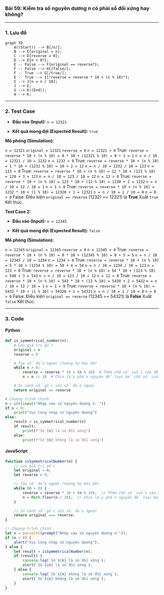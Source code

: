### Bài 59: Kiểm tra số nguyên dương $n$ có phải số đối xứng hay không?

---

### **1. Lưu đồ**

```mermaid
graph TD
    A((Start)) --> B[/n/];
    B --> C[original = n];
    C --> D[reverse = 0];
    D --> E{n > 0?};
    E -- False --> F{original == reverse?};
    F -- False --> H[/false/];
	F -- True --> G[/true/];
    E -- True --> I["reverse = reverse * 10 + (n % 10)"];
    I --> J[n = n / 10];
    J --> E;
    G --> K((End));
    H --> K;
```

---

### **2. Test Case**

- **Đầu vào (Input):** `n = 12321`

- **Kết quả mong đợi (Expected Result):** `true`


**Mô phỏng (Simulation):**

`n = 12321`
`original = 12321`
`reverse = 0`
`n = 12321 > 0` True:
	`reverse = reverse * 10 + (n % 10) = 0 * 10 + (12321 % 10) = 0 + 1 = 1`
	`n = n / 10 = 12321 / 10 = 1232`
`n = 1232 > 0` True:
	`reverse = reverse * 10 + (n % 10) = 1 * 10 + (1232 % 10) = 10 + 2 = 12`
	`n = n / 10 = 1232 / 10 = 123`
`n = 123 > 0` True:
	`reverse = reverse * 10 + (n % 10) = 12 * 10 + (123 % 10) = 120 + 3 = 123`
	`n = n / 10 = 123 / 10 = 12`
`n = 12 > 0` True:
	`reverse = reverse * 10 + (n % 10) = 123 * 10 + (12 % 10) = 1230 + 2 = 1232`
	`n = n / 10 = 12 / 10 = 1`
`n = 1 > 0` True:
	`reverse = reverse * 10 + (n % 10) = 1232 * 10 + (1 % 10) = 12320 + 1 = 12321`
	`n = n / 10 = 1 / 10 = 0`
`n = 0 > 0` False:
Điều kiện `original == reverse` (12321 == 12321) là **True**
Xuất `true`
Kết thúc.

**Test Case 2:**

- **Đầu vào (Input):** `n = 12345`

- **Kết quả mong đợi (Expected Result):** `false`

**Mô phỏng (Simulation):**

`n = 12345`
`original = 12345`
`reverse = 0`
`n = 12345 > 0` True:
	`reverse = reverse * 10 + (n % 10) = 0 * 10 + (12345 % 10) = 0 + 5 = 5`
	`n = n / 10 = 12345 / 10 = 1234`
`n = 1234 > 0` True:
	`reverse = reverse * 10 + (n % 10) = 5 * 10 + (1234 % 10) = 50 + 4 = 54`
	`n = n / 10 = 1234 / 10 = 123`
`n = 123 > 0` True:
	`reverse = reverse * 10 + (n % 10) = 54 * 10 + (123 % 10) = 540 + 3 = 543`
	`n = n / 10 = 123 / 10 = 12`
`n = 12 > 0` True:
	`reverse = reverse * 10 + (n % 10) = 543 * 10 + (12 % 10) = 5430 + 2 = 5432`
	`n = n / 10 = 12 / 10 = 1`
`n = 1 > 0` True:
	`reverse = reverse * 10 + (n % 10) = 5432 * 10 + (1 % 10) = 54320 + 1 = 54321`
	`n = n / 10 = 1 / 10 = 0`
`n = 0 > 0` False:
Điều kiện `original == reverse` (12345 == 54321) là **False**
Xuất `false`
Kết thúc.

---

### **3. Code**

#### **Python**

```python
def is_symmetrical_number(n):
    # Lưu giá trị gốc
    original = n
    reverse = 0

    # Tạo số đảo ngược (tương tự bài 50)
    while n > 0:
        reverse = reverse * 10 + (n % 10)  # Thêm chữ số cuối vào đầu số đảo ngược
        n = n // 10  # Chia lấy phần nguyên để loại bỏ chữ số cuối

    # So sánh số gốc với số đảo ngược
    return original == reverse

# Chương trình chính
n = int(input("Nhập vào số nguyên dương n: "))
if n < 0:
    print("Vui lòng nhập số nguyên dương")
else:
    result = is_symmetrical_number(n)
    if result:
        print(f"Số {n} là số đối xứng")
    else:
        print(f"Số {n} không là số đối xứng")
```

#### **JavaScript**

```javascript
function isSymmetricalNumber(n) {
    // Lưu giá trị gốc
    let original = n;
    let reverse = 0;

    // Tạo số đảo ngược (tương tự bài 50)
    while (n > 0) {
        reverse = reverse * 10 + (n % 10);  // Thêm chữ số cuối vào đầu số đảo ngược
        n = Math.floor(n / 10);  // Chia lấy phần nguyên để loại bỏ chữ số cuối
    }

    // So sánh số gốc với số đảo ngược
    return original === reverse;
}

// Chương trình chính
let n = parseInt(prompt("Nhập vào số nguyên dương n:"));
if (n < 0) {
    alert("Vui lòng nhập số nguyên dương");
} else {
    let result = isSymmetricalNumber(n);
    if (result) {
        console.log(`Số ${n} là số đối xứng`);
        alert(`Số ${n} là số đối xứng`);
    } else {
        console.log(`Số ${n} không là số đối xứng`);
        alert(`Số ${n} không là số đối xứng`);
    }
}
```